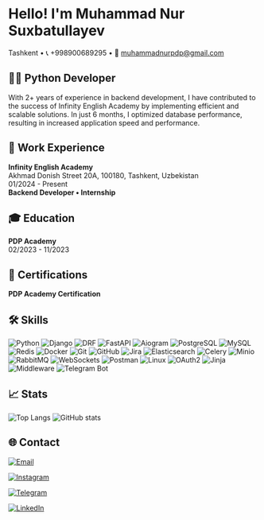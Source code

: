 # Hello! I'm Muhammad Nur Suxbatullayev

Tashkent • 📞 +998900689295 • 📧 muhammadnurpdp@gmail.com

## 👨‍💻 Python Developer

With 2+ years of experience in backend development, I have contributed to the success of Infinity English Academy by implementing efficient and scalable solutions. In just 6 months, I optimized database performance, resulting in increased application speed and performance.

## 🏢 Work Experience

**Infinity English Academy**  
Akhmad Donish Street 20A, 100180, Tashkent, Uzbekistan  
01/2024 - Present  
**Backend Developer • Internship**

## 🎓 Education

**PDP Academy**  
02/2023 - 11/2023

## 📜 Certifications

**PDP Academy Certification**

## 🛠️ Skills

![Python](https://img.shields.io/badge/Python-3776AB?style=for-the-badge&logo=python&logoColor=white)
![Django](https://img.shields.io/badge/Django-092E20?style=for-the-badge&logo=django&logoColor=white)
![DRF](https://img.shields.io/badge/DRF-FF3C50?style=for-the-badge&logo=django&logoColor=white)
![FastAPI](https://img.shields.io/badge/FastAPI-009688?style=for-the-badge&logo=fastapi&logoColor=white)
![Aiogram](https://img.shields.io/badge/Aiogram-2B4F60?style=for-the-badge&logo=telegram&logoColor=white)
![PostgreSQL](https://img.shields.io/badge/PostgreSQL-4169E1?style=for-the-badge&logo=postgresql&logoColor=white)
![MySQL](https://img.shields.io/badge/MySQL-4479A1?style=for-the-badge&logo=mysql&logoColor=white)
![Redis](https://img.shields.io/badge/Redis-DC382D?style=for-the-badge&logo=redis&logoColor=white)
![Docker](https://img.shields.io/badge/Docker-2496ED?style=for-the-badge&logo=docker&logoColor=white)
![Git](https://img.shields.io/badge/Git-F05032?style=for-the-badge&logo=git&logoColor=white)
![GitHub](https://img.shields.io/badge/GitHub-181717?style=for-the-badge&logo=github&logoColor=white)
![Jira](https://img.shields.io/badge/Jira-0052CC?style=for-the-badge&logo=jira&logoColor=white)
![Elasticsearch](https://img.shields.io/badge/Elasticsearch-005571?style=for-the-badge&logo=elasticsearch&logoColor=white)
![Celery](https://img.shields.io/badge/Celery-37814A?style=for-the-badge&logo=celery&logoColor=white)
![Minio](https://img.shields.io/badge/Minio-00A5E0?style=for-the-badge&logo=minio&logoColor=white)
![RabbitMQ](https://img.shields.io/badge/RabbitMQ-FF6600?style=for-the-badge&logo=rabbitmq&logoColor=white)
![WebSockets](https://img.shields.io/badge/WebSockets-000000?style=for-the-badge&logo=websockets&logoColor=white)
![Postman](https://img.shields.io/badge/Postman-FF6C37?style=for-the-badge&logo=postman&logoColor=white)
![Linux](https://img.shields.io/badge/Linux-FCC624?style=for-the-badge&logo=linux&logoColor=black)
![OAuth2](https://img.shields.io/badge/OAuth2-673AB7?style=for-the-badge&logo=oauth&logoColor=white)
![Jinja](https://img.shields.io/badge/Jinja-000000?style=for-the-badge&logo=jinja&logoColor=white)
![Middleware](https://img.shields.io/badge/Middleware-00B4E4?style=for-the-badge&logo=middleware&logoColor=white)
![Telegram Bot](https://img.shields.io/badge/Telegram_Bot-0088CC?style=for-the-badge&logo=telegram&logoColor=white)

## 📈 Stats

![Top Langs](https://github-readme-stats.vercel.app/api/top-langs/?username=muhammadnuruz&layout=compact&theme=tokyonight)
![GitHub stats](https://github-readme-stats.vercel.app/api?username=muhammadnuruz&show_icons=true&hide_title=true&hide=prs&count_private=true&theme=tokyonight)

## 🌐 Contact

[![Email](https://img.shields.io/badge/Email-D14836?style=for-the-badge&logo=gmail&logoColor=white)](mailto:muhammadnurpdp@gmail.com)

[![Instagram](https://img.shields.io/badge/Instagram-E4405F?style=for-the-badge&logo=instagram&logoColor=white)](https://www.instagram.com/themuhammadnur/)

[![Telegram](https://img.shields.io/badge/Telegram-0088CC?style=for-the-badge&logo=telegram&logoColor=white)](https://t.me/themuhammadnur)

[![LinkedIn](https://img.shields.io/badge/LinkedIn-0077B5?style=for-the-badge&logo=linkedin&logoColor=white)](https://www.linkedin.com/in/muhammad-nur-667644294/)
